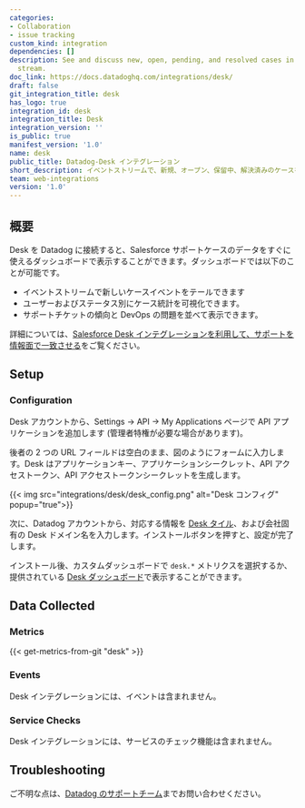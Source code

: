 ```yaml
---
categories:
- Collaboration
- issue tracking
custom_kind: integration
dependencies: []
description: See and discuss new, open, pending, and resolved cases in your event
  stream.
doc_link: https://docs.datadoghq.com/integrations/desk/
draft: false
git_integration_title: desk
has_logo: true
integration_id: desk
integration_title: Desk
integration_version: ''
is_public: true
manifest_version: '1.0'
name: desk
public_title: Datadog-Desk インテグレーション
short_description: イベントストリームで、新規、オープン、保留中、解決済みのケースを確認および議論。
team: web-integrations
version: '1.0'
---
```


<!--  SOURCED FROM https://github.com/DataDog/dogweb -->
## 概要

Desk を Datadog に接続すると、Salesforce サポートケースのデータをすぐに使えるダッシュボードで表示することができます。ダッシュボードでは以下のことが可能です。

- イベントストリームで新しいケースイベントをテールできます
- ユーザーおよびステータス別にケース統計を可視化できます。
- サポートチケットの傾向と DevOps の問題を並べて表示できます。

詳細については、[Salesforce Desk インテグレーションを利用して、サポートを情報面で一致させる][1]をご覧ください。

## Setup

### Configuration

Desk アカウントから、Settings -> API -> My Applications ページで API アプリケーションを追加します (管理者特権が必要な場合があります)。

後者の 2 つの URL フィールドは空白のまま、図のようにフォームに入力します。Desk はアプリケーションキー、アプリケーションシークレット、API アクセストークン、API アクセストークンシークレットを生成します。

{{< img src="integrations/desk/desk_config.png" alt="Desk コンフィグ" popup="true">}}

次に、Datadog アカウントから、対応する情報を [Desk タイル][2]、および会社固有の Desk ドメイン名を入力します。インストールボタンを押すと、設定が完了します。

インストール後、カスタムダッシュボードで `desk.*` メトリクスを選択するか、提供されている [Desk ダッシュボード][3]で表示することができます。

## Data Collected

### Metrics
{{< get-metrics-from-git "desk" >}}


### Events

Desk インテグレーションには、イベントは含まれません。

### Service Checks

Desk インテグレーションには、サービスのチェック機能は含まれません。

## Troubleshooting

ご不明な点は、[Datadog のサポートチーム][5]までお問い合わせください。

[1]: https://www.datadoghq.com/blog/keep-support-team-page-salesforce-desk-integration
[2]: https://app.datadoghq.com/integrations/desk
[3]: https://app.datadoghq.com/screen/integration/desk
[4]: https://github.com/DataDog/dogweb/blob/prod/integration/desk/desk_metadata.csv
[5]: https://docs.datadoghq.com/ja/help/